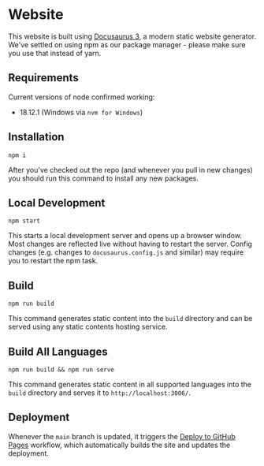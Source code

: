 # Website

This website is built using [Docusaurus 3](https://docusaurus.io/), a modern static website generator. We've settled on using npm as our package manager - please make sure you use that instead of yarn.

## Requirements

Current versions of node confirmed working:
* 18.12.1 (Windows via `nvm for Windows`)

## Installation

```
npm i
```

After you've checked out the repo (and whenever you pull in new changes) you should run this command to install any new packages.

## Local Development

```
npm start
```

This starts a local development server and opens up a browser window. Most changes are reflected live without having to restart the server. Config changes (e.g. changes to `docusaurus.config.js` and similar) may require you to restart the npm task.

## Build

```
npm run build
```

This command generates static content into the `build` directory and can be served using any static contents hosting service.

## Build All Languages

```
npm run build && npm run serve
```

This command generates static content in all supported languages into the `build` directory and serves it to `http://localhost:3006/`.

## Deployment

Whenever the `main` branch is updated, it triggers the [Deploy to GitHub Pages](https://github.com/IABTechLab/uid2docs/actions/workflows/deploy.yml) workflow, which automatically builds the site and updates the deployment.
